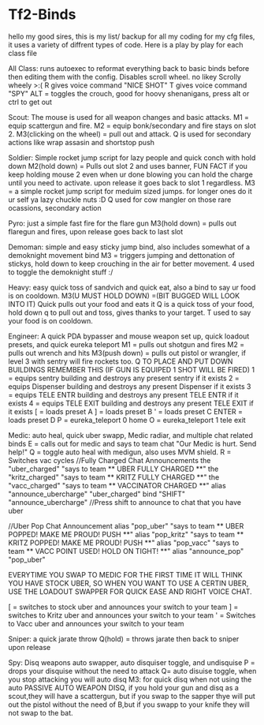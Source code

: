 # Tf2-Binds
hello my good sires, this is my list/ backup for all my coding for my cfg files, it uses a variety of diffrent types of code. Here is a play by play for each class file

All Class: runs autoexec to reformat everything back to basic binds before then editing them with the config. Disables scroll wheel. no likey Scrolly wheely >:(
R gives voice command "NICE SHOT"
T gives voice command "SPY"
ALT = toggles the crouch, good for hoovy shenanigans, press alt or ctrl to get out 

Scout: The mouse is used for all weapon changes and basic attacks. 
M1 = equip scattergun and fire. 
M2 = equip bonk/secondary and fire stays on slot 2. 
M3(clicking on the wheel) = pull out and attack. 
Q is used for secondary actions like wrap assasin and shortstop push

Soldier: Simple rocket jump script for lazy people and quick conch with hold down
M2(hold down) = Pulls out slot 2 and uses banner, FUN FACT if you keep holding mouse 2 even when ur done blowing you can hold the charge until you need to activate. upon release it goes back to slot 1 regardless.
M3 = a simple rocket jump script for meduim sized jumps. for longer ones do it ur self ya lazy chuckle nuts :D
Q used for cow mangler on those rare ocassions, secondary action

Pyro: just a simple fast fire for the flare gun
M3(hold down) = pulls out flaregun and fires, upon release goes back to last slot

Demoman: simple and easy sticky jump bind, also includes somewhat of a demoknight movement bind
M3 = triggers jumping and dettonation of stickys, hold down to keep crouching in the air for better movement.
4 used to toggle the demoknight stuff :/

Heavy: easy quick toss of sandvich and quick eat, also a bind to say ur food is on cooldown.
M3(U MUST HOLD DOWN) =(BIT BUGGED WILL LOOK INTO IT) Quick pulls out your food and eats it
Q is a quick toss of your food, hold down q to pull out and toss, gives thanks to your target.
T used to say your food is on cooldown.

Engineer: A quick PDA bypasser and mouse weapon set up, quick loadout presets, and quick eureka teleport
M1 = pulls out shotgun and fires
M2 = pulls out wrench and hits 
M3(push down) = pulls out pistol or wrangler, if level 3 with sentry will fire rockets too.
Q TO PLACE AND PUT DOWN BUILDINGS REMEMBER THIS (IF GUN IS EQUIPED 1 SHOT WILL BE FIRED)
1 = equips sentry building and destroys any present sentry if it exists
2 = equips Dispenser building and destroys any present Dispenser if it exists
3 = equips TELE ENTR building and destroys any present TELE ENTR if it exists
4 = equips TELE EXIT building and destroys any present TELE EXIT if it exists
[ = loads preset A
] = loads preset B
' = loads preset C
ENTER = loads preset D
P = eureka_teleport 0 home
O = eureka_teleport 1 tele exit

Medic: auto heal, quick uber swapp, Medic radiar, and multiple chat related binds
E = calls out for medic and says to team chat "Our Medic is hurt. Send help!"
Q = toggle auto heal with medigun, also uses MVM shield.
R = Switches vac cycles 
//Fully Charged Chat Announcements
the "uber_charged" "says to team ** UBER FULLY CHARGED **"
the "kritz_charged" "says to team ** KRITZ FULLY CHARGED **"
the "vacc_charged" "says to team ** VACCINATOR CHARGED **"
alias "announce_ubercharge" "uber_charged"
bind "SHIFT" "announce_ubercharge"	//Press shift to announce to chat that you have uber

//Uber Pop Chat Announcement
alias "pop_uber" "says to team ** UBER POPPED! MAKE ME PROUD! PUSH **"
alias "pop_kritz" "says to team ** KRITZ POPPED! MAKE ME PROUD! PUSH **"
alias "pop_vacc" "says to team ** VACC POINT USED! HOLD ON TIGHT! **"
alias "announce_pop" "pop_uber"

EVERYTIME YOU SWAP TO MEDIC FOR THE FIRST TIME IT WILL THINK YOU HAVE STOCK UBER, SO WHEN YOU WANT TO USE A CERTIN UBER, USE THE LOADOUT SWAPPER FOR QUICK EASE AND RIGHT VOICE CHAT.

[ = switches to stock uber and announces your switch to your team
] = switches to Kritz uber and announces your switch to your team
' = Switches to Vacc uber and announces your switch to your team

Sniper: a quick jarate throw
Q(hold) = throws jarate then back to sniper upon release

Spy: Disq weapons auto swapper, auto disquiser toggle, and undisquise
P = drops your disquise without the need to attack
Q= auto disuise toggle, when you stop attacking you will auto disq
M3: for quick disq when not using the auto
PASSIVE AUTO WEAPON DISQ, if you hold your gun and disq as a scout,they will have a scattergun, but if you swap to the sapper thye will put out the pistol without the need of B,but if you swapp to your knife they will not swap to the bat.
